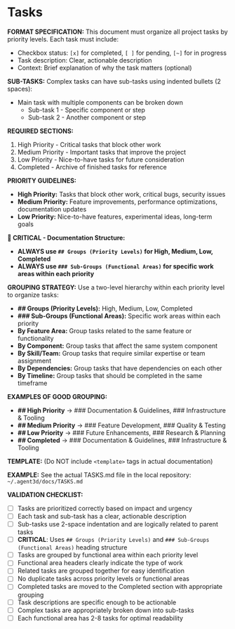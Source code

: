 # Tasks

**FORMAT SPECIFICATION:** This document must organize all project tasks by priority levels. Each task must include:
- Checkbox status: `[x]` for completed, `[ ]` for pending, `[~]` for in progress
- Task description: Clear, actionable description
- Context: Brief explanation of why the task matters (optional)

**SUB-TASKS:** Complex tasks can have sub-tasks using indented bullets (2 spaces):
- Main task with multiple components can be broken down
  - Sub-task 1 - Specific component or step
  - Sub-task 2 - Another component or step

**REQUIRED SECTIONS:**
1. High Priority - Critical tasks that block other work
2. Medium Priority - Important tasks that improve the project
3. Low Priority - Nice-to-have tasks for future consideration
4. Completed - Archive of finished tasks for reference

**PRIORITY GUIDELINES:**
- **High Priority:** Tasks that block other work, critical bugs, security issues
- **Medium Priority:** Feature improvements, performance optimizations, documentation updates
- **Low Priority:** Nice-to-have features, experimental ideas, long-term goals

**🔗 CRITICAL - Documentation Structure:**
- **ALWAYS use `## Groups (Priority Levels)` for High, Medium, Low, Completed**
- **ALWAYS use `### Sub-Groups (Functional Areas)` for specific work areas within each priority**

**GROUPING STRATEGY:** Use a two-level hierarchy within each priority level to organize tasks:
- **## Groups (Priority Levels):** High, Medium, Low, Completed
- **### Sub-Groups (Functional Areas):** Specific work areas within each priority
- **By Feature Area:** Group tasks related to the same feature or functionality
- **By Component:** Group tasks that affect the same system component
- **By Skill/Team:** Group tasks that require similar expertise or team assignment
- **By Dependencies:** Group tasks that have dependencies on each other
- **By Timeline:** Group tasks that should be completed in the same timeframe

**EXAMPLES OF GOOD GROUPING:**
- **## High Priority** → ### Documentation & Guidelines, ### Infrastructure & Tooling
- **## Medium Priority** → ### Feature Development, ### Quality & Testing
- **## Low Priority** → ### Future Enhancements, ### Research & Planning
- **## Completed** → ### Documentation & Guidelines, ### Infrastructure & Tooling

**TEMPLATE:** (Do NOT include `<template>` tags in actual documentation)
<template>
# Tasks

## High Priority

### {{functional_area}} (e.g., Documentation & Guidelines)
- {{status}} {{task_name}} - {{task_description}}
- {{status}} {{task_name}} - {{task_description}}
  - {{status}} {{sub_task_name}} - {{sub_task_description}}
  - {{status}} {{sub_task_name}} - {{sub_task_description}}

### {{functional_area}} (e.g., Infrastructure & Tooling)
- {{status}} {{task_name}} - {{task_description}}
- {{status}} {{task_name}} - {{task_description}}

## Medium Priority

### {{functional_area}} (e.g., Feature Development)
- {{status}} {{task_name}} - {{task_description}}
- {{status}} {{task_name}} - {{task_description}}
  - {{status}} {{sub_task_name}} - {{sub_task_description}}

### {{functional_area}} (e.g., Quality & Testing)
- {{status}} {{task_name}} - {{task_description}}

## Low Priority

### {{functional_area}} (e.g., Future Enhancements)
- {{status}} {{task_name}} - {{task_description}}
- {{status}} {{task_name}} - {{task_description}}

## Completed

### {{functional_area}} (e.g., Documentation & Guidelines)
- [x] {{completed_task_name}} - {{completion_description}}
- [x] {{completed_task_name}} - {{completion_description}}
  - [x] {{completed_sub_task}} - {{sub_completion_description}}

### {{functional_area}} (e.g., Infrastructure & Tooling)
- [x] {{completed_task_name}} - {{completion_description}}
</template>

**EXAMPLE:** See the actual TASKS.md file in the local repository: `~/.agent3d/docs/TASKS.md`

**VALIDATION CHECKLIST:**
- [ ] Tasks are prioritized correctly based on impact and urgency
- [ ] Each task and sub-task has a clear, actionable description
- [ ] Sub-tasks use 2-space indentation and are logically related to parent tasks
- [ ] **CRITICAL**: Uses `## Groups (Priority Levels)` and `### Sub-Groups (Functional Areas)` heading structure
- [ ] Tasks are grouped by functional area within each priority level
- [ ] Functional area headers clearly indicate the type of work
- [ ] Related tasks are grouped together for easy identification
- [ ] No duplicate tasks across priority levels or functional areas
- [ ] Completed tasks are moved to the Completed section with appropriate grouping
- [ ] Task descriptions are specific enough to be actionable
- [ ] Complex tasks are appropriately broken down into sub-tasks
- [ ] Each functional area has 2-8 tasks for optimal readability
